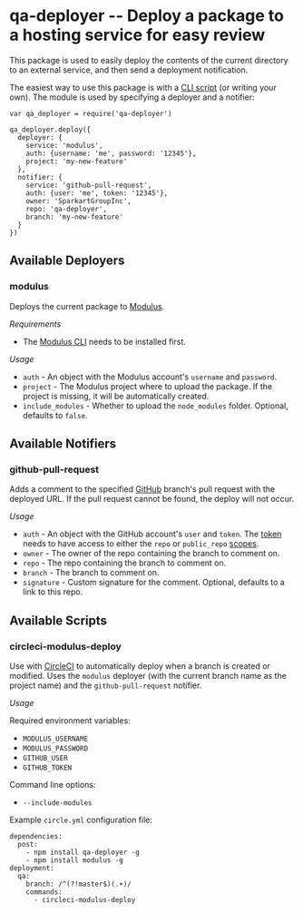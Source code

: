 # qa-deployer -- Deploy a package to a hosting service for easy review

This package is used to easily deploy the contents of the current directory to an external service, and then send a deployment notification.

The easiest way to use this package is with a [CLI script](#available-scripts) (or writing your own). The module is used by specifying a deployer and a notifier:

```
var qa_deployer = require('qa-deployer')

qa_deployer.deploy({
  deployer: {
    service: 'modulus',
    auth: {username: 'me', password: '12345'},
    project: 'my-new-feature'
  },
  notifier: {
    service: 'github-pull-request',
    auth: {user: 'me', token: '12345'},
    owner: 'SparkartGroupInc',
    repo: 'qa-deployer',
    branch: 'my-new-feature'
  }
})
```

## Available Deployers ##

### modulus ###

Deploys the current package to [Modulus](https://modulus.io/).

*Requirements*

 - The [Modulus CLI](https://github.com/onmodulus/modulus-cli) needs to be installed first.

*Usage*

 - `auth` - An object with the Modulus account's `username` and `password`.
 - `project` - The Modulus project where to upload the package. If the project is missing, it will be automatically created.
 - `include_modules` - Whether to upload the `node_modules` folder. Optional, defaults to `false`.

## Available Notifiers ##

### github-pull-request ###

Adds a comment to the specified [GitHub](https://github.com/) branch's pull request with the deployed URL. If the pull request cannot be found, the deploy will not occur.

*Usage*

 - `auth` - An object with the GitHub account's `user` and `token`. The [token](https://github.com/blog/1509-personal-api-tokens) needs to have access to either the `repo` or `public_repo` [scopes](https://developer.github.com/v3/oauth/#scopes).
 - `owner` - The owner of the repo containing the branch to comment on.
 - `repo` - The repo containing the branch to comment on.
 - `branch` - The branch to comment on.
 - `signature` - Custom signature for the comment. Optional, defaults to a link to this repo.

## Available Scripts ##

### circleci-modulus-deploy ###

Use with [CircleCI](https://circleci.com/) to automatically deploy when a branch is created or modified. Uses the `modulus` deployer (with the current branch name as the project name) and the `github-pull-request` notifier.

*Usage*

Required environment variables:

 - `MODULUS_USERNAME`
 - `MODULUS_PASSWORD`
 - `GITHUB_USER`
 - `GITHUB_TOKEN`

Command line options:

 - `--include-modules`

Example `circle.yml` configuration file:

```
dependencies:
  post:
    - npm install qa-deployer -g
    - npm install modulus -g
deployment:
  qa:
    branch: /^(?!master$)(.+)/
    commands:
      - circleci-modulus-deploy
```
